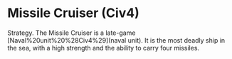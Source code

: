 # Missile Cruiser (Civ4)

Strategy.
The Missile Cruiser is a late-game [Naval%20unit%20%28Civ4%29](naval unit). It is the most deadly ship in the sea, with a high strength and the ability to carry four missiles.